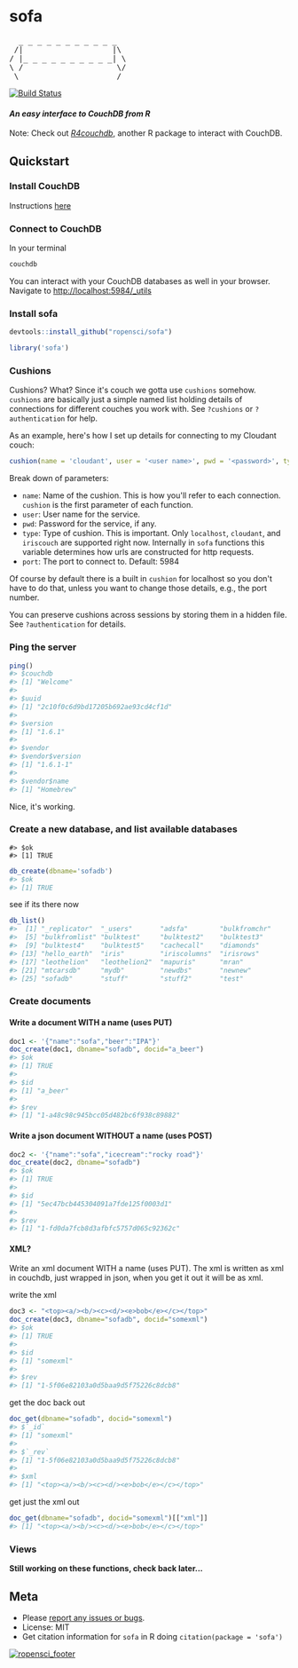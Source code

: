 sofa
====



<pre>
  _ _ _ _ _ _ _ _ _ _ _ 
 /|                   |\
/ |_ _ _ _ _ _ _ _ _ _| \
\ /                    \/
 \ ___________________ /
</pre>

[![Build Status](https://travis-ci.org/ropensci/sofa.png?branch=master)](https://travis-ci.org/ropensci/sofa)

#### *An easy interface to CouchDB from R*

Note: Check out [*R4couchdb*](https://github.com/wactbprot/R4CouchDB), another R package to interact with CouchDB. 

## Quickstart

### Install CouchDB

Instructions [here](http://wiki.apache.org/couchdb/Installation)

### Connect to CouchDB

In your terminal 

```sh
couchdb
```

You can interact with your CouchDB databases as well in your browser. Navigate to [http://localhost:5984/_utils](http://localhost:5984/_utils)

### Install sofa


```r
devtools::install_github("ropensci/sofa")
```


```r
library('sofa')
```

### Cushions

Cushions? What? Since it's couch we gotta use `cushions` somehow. `cushions` are basically just a simple named list holding details of connections for different couches you work with. See `?cushions` or `?authentication` for help. 

As an example, here's how I set up details for connecting to my Cloudant couch:


```r
cushion(name = 'cloudant', user = '<user name>', pwd = '<password>', type = "cloudant")
```

Break down of parameters: 

* `name`: Name of the cushion. This is how you'll refer to each connection. `cushion` is the first parameter of each function. 
* `user`: User name for the service.
* `pwd`: Password for the service, if any.
* `type`: Type of cushion. This is important. Only `localhost`, `cloudant`, and `iriscouch` are supported right now. Internally in `sofa` functions this variable determines how urls are constructed for http requests. 
* `port`: The port to connect to. Default: 5984

Of course by default there is a built in `cushion` for localhost so you don't have to do that, unless you want to change those details, e.g., the port number.

You can preserve cushions across sessions by storing them in a hidden file. See `?authentication` for details.

### Ping the server


```r
ping()
#> $couchdb
#> [1] "Welcome"
#> 
#> $uuid
#> [1] "2c10f0c6d9bd17205b692ae93cd4cf1d"
#> 
#> $version
#> [1] "1.6.1"
#> 
#> $vendor
#> $vendor$version
#> [1] "1.6.1-1"
#> 
#> $vendor$name
#> [1] "Homebrew"
```

Nice, it's working.

### Create a new database, and list available databases


```
#> $ok
#> [1] TRUE
```


```r
db_create(dbname='sofadb')
#> $ok
#> [1] TRUE
```

see if its there now


```r
db_list()
#>  [1] "_replicator"  "_users"       "adsfa"        "bulkfromchr" 
#>  [5] "bulkfromlist" "bulktest"     "bulktest2"    "bulktest3"   
#>  [9] "bulktest4"    "bulktest5"    "cachecall"    "diamonds"    
#> [13] "hello_earth"  "iris"         "iriscolumns"  "irisrows"    
#> [17] "leothelion"   "leothelion2"  "mapuris"      "mran"        
#> [21] "mtcarsdb"     "mydb"         "newdbs"       "newnew"      
#> [25] "sofadb"       "stuff"        "stuff2"       "test"
```

### Create documents

#### Write a document WITH a name (uses PUT)


```r
doc1 <- '{"name":"sofa","beer":"IPA"}'
doc_create(doc1, dbname="sofadb", docid="a_beer")
#> $ok
#> [1] TRUE
#> 
#> $id
#> [1] "a_beer"
#> 
#> $rev
#> [1] "1-a48c98c945bcc05d482bc6f938c89882"
```

#### Write a json document WITHOUT a name (uses POST)


```r
doc2 <- '{"name":"sofa","icecream":"rocky road"}'
doc_create(doc2, dbname="sofadb")
#> $ok
#> [1] TRUE
#> 
#> $id
#> [1] "5ec47bcb445304091a7fde125f0003d1"
#> 
#> $rev
#> [1] "1-fd0da7fcb8d3afbfc5757d065c92362c"
```

#### XML? 

Write an xml document WITH a name (uses PUT). The xml is written as xml in couchdb, just wrapped in json, when you get it out it will be as xml.

write the xml


```r
doc3 <- "<top><a/><b/><c><d/><e>bob</e></c></top>"
doc_create(doc3, dbname="sofadb", docid="somexml")
#> $ok
#> [1] TRUE
#> 
#> $id
#> [1] "somexml"
#> 
#> $rev
#> [1] "1-5f06e82103a0d5baa9d5f75226c8dcb8"
```

get the doc back out


```r
doc_get(dbname="sofadb", docid="somexml")
#> $`_id`
#> [1] "somexml"
#> 
#> $`_rev`
#> [1] "1-5f06e82103a0d5baa9d5f75226c8dcb8"
#> 
#> $xml
#> [1] "<top><a/><b/><c><d/><e>bob</e></c></top>"
```

get just the xml out


```r
doc_get(dbname="sofadb", docid="somexml")[["xml"]]
#> [1] "<top><a/><b/><c><d/><e>bob</e></c></top>"
```

### Views

__Still working on these functions, check back later...__

## Meta

* Please [report any issues or bugs](https://github.com/ropensci/sofa/issues).
* License: MIT
* Get citation information for `sofa` in R doing `citation(package = 'sofa')`

[![ropensci_footer](http://ropensci.org/public_images/github_footer.png)](http://ropensci.org)
